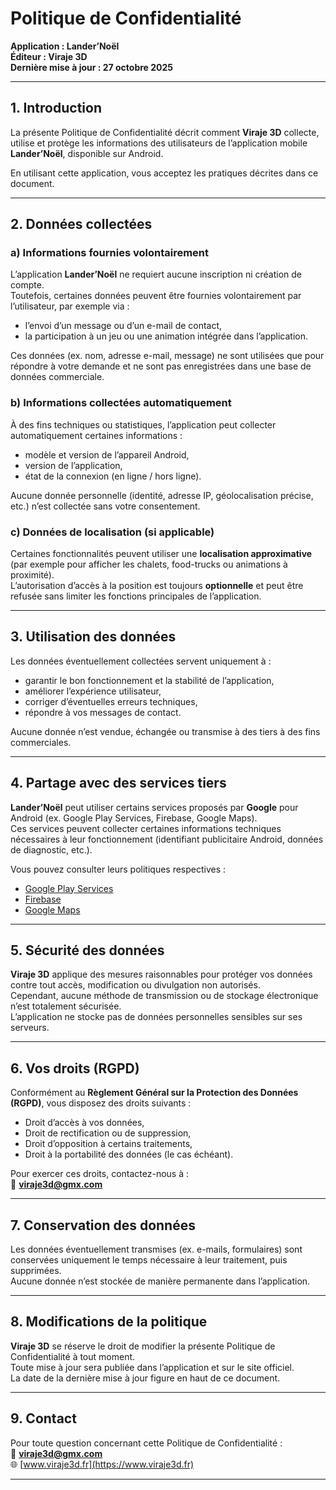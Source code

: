 # Politique de Confidentialité  
**Application : Lander’Noël**  
**Éditeur : Viraje 3D**  
**Dernière mise à jour : 27 octobre 2025**

---

## 1. Introduction

La présente Politique de Confidentialité décrit comment **Viraje 3D** collecte, utilise et protège les informations des utilisateurs de l’application mobile **Lander’Noël**, disponible sur Android.

En utilisant cette application, vous acceptez les pratiques décrites dans ce document.

---

## 2. Données collectées

### a) Informations fournies volontairement  
L’application **Lander’Noël** ne requiert aucune inscription ni création de compte.  
Toutefois, certaines données peuvent être fournies volontairement par l’utilisateur, par exemple via :
- l’envoi d’un message ou d’un e-mail de contact,  
- la participation à un jeu ou une animation intégrée dans l’application.

Ces données (ex. nom, adresse e-mail, message) ne sont utilisées que pour répondre à votre demande et ne sont pas enregistrées dans une base de données commerciale.

### b) Informations collectées automatiquement  
À des fins techniques ou statistiques, l’application peut collecter automatiquement certaines informations :
- modèle et version de l’appareil Android,  
- version de l’application,  
- état de la connexion (en ligne / hors ligne).  

Aucune donnée personnelle (identité, adresse IP, géolocalisation précise, etc.) n’est collectée sans votre consentement.

### c) Données de localisation (si applicable)  
Certaines fonctionnalités peuvent utiliser une **localisation approximative** (par exemple pour afficher les chalets, food-trucks ou animations à proximité).  
L’autorisation d’accès à la position est toujours **optionnelle** et peut être refusée sans limiter les fonctions principales de l’application.

---

## 3. Utilisation des données

Les données éventuellement collectées servent uniquement à :
- garantir le bon fonctionnement et la stabilité de l’application,  
- améliorer l’expérience utilisateur,  
- corriger d’éventuelles erreurs techniques,  
- répondre à vos messages de contact.

Aucune donnée n’est vendue, échangée ou transmise à des tiers à des fins commerciales.

---

## 4. Partage avec des services tiers

**Lander’Noël** peut utiliser certains services proposés par **Google** pour Android (ex. Google Play Services, Firebase, Google Maps).  
Ces services peuvent collecter certaines informations techniques nécessaires à leur fonctionnement (identifiant publicitaire Android, données de diagnostic, etc.).

Vous pouvez consulter leurs politiques respectives :  
- [Google Play Services](https://policies.google.com/privacy)  
- [Firebase](https://firebase.google.com/support/privacy)  
- [Google Maps](https://maps.google.com/help/terms_maps/)

---

## 5. Sécurité des données

**Viraje 3D** applique des mesures raisonnables pour protéger vos données contre tout accès, modification ou divulgation non autorisés.  
Cependant, aucune méthode de transmission ou de stockage électronique n’est totalement sécurisée.  
L’application ne stocke pas de données personnelles sensibles sur ses serveurs.

---

## 6. Vos droits (RGPD)

Conformément au **Règlement Général sur la Protection des Données (RGPD)**, vous disposez des droits suivants :
- Droit d’accès à vos données,  
- Droit de rectification ou de suppression,  
- Droit d’opposition à certains traitements,  
- Droit à la portabilité des données (le cas échéant).

Pour exercer ces droits, contactez-nous à :  
📧 **viraje3d@gmx.com**

---

## 7. Conservation des données

Les données éventuellement transmises (ex. e-mails, formulaires) sont conservées uniquement le temps nécessaire à leur traitement, puis supprimées.  
Aucune donnée n’est stockée de manière permanente dans l’application.

---

## 8. Modifications de la politique

**Viraje 3D** se réserve le droit de modifier la présente Politique de Confidentialité à tout moment.  
Toute mise à jour sera publiée dans l’application et sur le site officiel.  
La date de la dernière mise à jour figure en haut de ce document.

---

## 9. Contact

Pour toute question concernant cette Politique de Confidentialité :  
📧 **viraje3d@gmx.com**  
🌐 [www.viraje3d.fr](https://www.viraje3d.fr)

---
